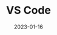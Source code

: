 ---
title: 'VS Code'
link: https://code.visualstudio.com
description: Visual Studio Code is a code editor redefined and optimized for building and debugging modern web and cloud applications.
tags: []
content-type: tool
date: 2023-01-16
---